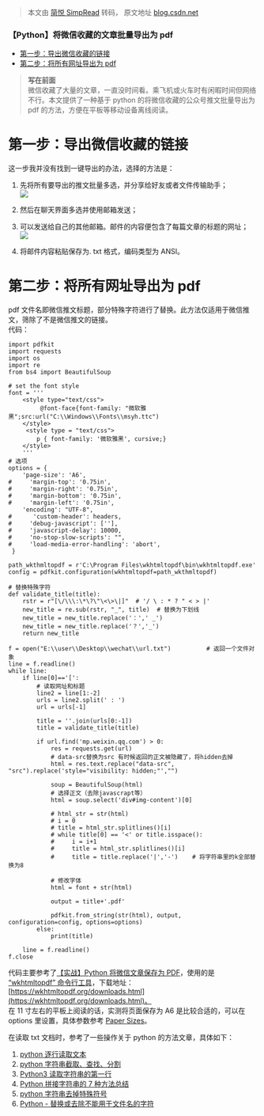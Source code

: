 > 本文由 [简悦 SimpRead](http://ksria.com/simpread/) 转码， 原文地址 [blog.csdn.net](https://blog.csdn.net/qq_32832803/article/details/122508085)

### 【Python】将微信收藏的文章批量导出为 pdf

*   [第一步：导出微信收藏的链接](#_4)
*   [第二步：将所有网址导出为 pdf](#pdf_15)

> **写在前面**  
> 微信收藏了大量的文章，一直没时间看。乘飞机或火车时有闲暇时间但网络不行。本文提供了一种基于 python 的将微信收藏的公众号推文批量导出为 pdf 的方法，方便在平板等移动设备离线阅读。

第一步：导出微信收藏的链接
=============

这一步我并没有找到一键导出的办法，选择的方法是：

1.  先将所有要导出的推文批量多选，并分享给好友或者文件传输助手；  
    ![](https://img-blog.csdnimg.cn/e031787d111c4549a2933b49c2964dbe.png?x-oss-process=image/watermark,type_d3F5LXplbmhlaQ,shadow_50,text_Q1NETiBA5pK85rKn,size_20,color_FFFFFF,t_70,g_se,x_16)
    
2.  然后在聊天界面多选并使用邮箱发送；
    
3.  可以发送给自己的其他邮箱。邮件的内容便包含了每篇文章的标题的网址；  
    ![](https://img-blog.csdnimg.cn/79c3de4f03624b7eafcad061eece2268.png?x-oss-process=image/watermark,type_d3F5LXplbmhlaQ,shadow_50,text_Q1NETiBA5pK85rKn,size_20,color_FFFFFF,t_70,g_se,x_16)
    
4.  将邮件内容粘贴保存为. txt 格式，编码类型为 ANSI。
    

第二步：将所有网址导出为 pdf
================

pdf 文件名即微信推文标题，部分特殊字符进行了替换。此方法仅适用于微信推文，筛除了不是微信推文的链接。  
代码：

```
import pdfkit
import requests
import os
import re
from bs4 import BeautifulSoup

# set the font style
font = '''
    <style type="text/css">
         @font-face{font-family: "微软雅黑";src:url("‪C:\\Windows\\Fonts\\msyh.ttc")
    </style>
     <style type = "text/css">
        p { font-family: '微软雅黑', cursive;}
    </style>
    '''
# 选项
options = {
    'page-size': 'A6',
#     'margin-top': '0.75in',
#     'margin-right': '0.75in',
#     'margin-bottom': '0.75in',
#     'margin-left': '0.75in',
    'encoding': "UTF-8",
#      'custom-header': headers,
#     'debug-javascript': [''],
#     'javascript-delay': 10000,
#     'no-stop-slow-scripts': "",
#     'load-media-error-handling': 'abort',
 } 

path_wkthmltopdf = r'C:\Program Files\wkhtmltopdf\bin\wkhtmltopdf.exe'
config = pdfkit.configuration(wkhtmltopdf=path_wkthmltopdf)

# 替换特殊字符
def validate_title(title):
    rstr = r"[\/\\\:\*\?\"\<\>\|]"  # '/ \ : * ? " < > |'
    new_title = re.sub(rstr, "_", title)  # 替换为下划线
    new_title = new_title.replace('：',' _')
    new_title = new_title.replace('？','_')
    return new_title

f = open("E:\\user\\Desktop\\wechat\\url.txt")          # 返回一个文件对象   
line = f.readline() 
while line:
    if line[0]=='[':
        # 读取网址和标题
        line2 = line[1:-2]
        urls = line2.split(' : ')
        url = urls[-1]
        
        title = ''.join(urls[0:-1])
        title = validate_title(title)
        
        if url.find('mp.weixin.qq.com') > 0:
            res = requests.get(url)
            # data-src替换为src 有时候返回的正文被隐藏了，将hidden去掉
            html = res.text.replace("data-src", "src").replace('style="visibility: hidden;"',"")
             
            soup = BeautifulSoup(html)
            # 选择正文（去除javascrapt等）
            html = soup.select('div#img-content')[0]
            
            # html_str = str(html)
            # i = 0
            # title = html_str.splitlines()[i]
            # while title[0] == '<' or title.isspace():
            #     i = i+1
            #     title = html_str.splitlines()[i]
            #     title = title.replace('|','-')	# 将字符串里的k全部替换为8
            
            # 修改字体
            html = font + str(html)
            
            output = title+'.pdf'
            
            pdfkit.from_string(str(html), output, configuration=config, options=options)
        else:
            print(title)
        
    line = f.readline() 
f.close

```

代码主要参考了[【实战】Python 将微信文章保存为 PDF](https://blog.csdn.net/qq_38316655/article/details/105986082)，使用的是 [“wkhtmltopdf” 命令行工具](https://wkhtmltopdf.org/)，下载地址：[https://wkhtmltopdf.org/downloads.html](https://wkhtmltopdf.org/downloads.html)。  
在 11 寸左右的平板上阅读的话，实测将页面保存为 A6 是比较合适的，可以在 options 里设置，具体参数参考 [Paper Sizes](https://pdfkit.org/docs/paper_sizes.html)。

在读取 txt 文档时，参考了一些操作关于 python 的方法文章，具体如下：

1.  [python 逐行读取文本](https://www.cnblogs.com/zb-ml/p/8926463.html)
2.  [python 字符串截取、查找、分割](https://www.cnblogs.com/hellofengying/p/10400104.html)
3.  [Python3 读取字符串的第一行](https://techlife.com.cn/blog/archives/2462)
4.  [Python 拼接字符串的 7 种方法总结](https://www.jb51.net/article/149991.htm)
5.  [python 字符串去掉特殊符号](https://blog.csdn.net/weixin_39872334/article/details/110345834)
6.  [Python - 替换或去除不能用于文件名的字符](https://www.cnblogs.com/math98/p/13513765.html)